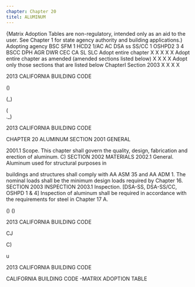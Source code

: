 ```yaml
---
chapter: Chapter 20
titel: ALUMINUM
---
```


{Matrix Adoption Tables are non-regulatory, intended only as an aid to the user. See Chapter 1 for state agency authority and building applications.)
Adopting agency  BSC  SFM  1  HCD2 1/AC  AC  DSA ss SS/CC  1  OSHPD2 3  4  BSCC  DPH  AGR  DWR  CEC  CA  SL  SLC
Adopt entire chapter  X  X  X  X  X
Adopt entire chapter as amended (amended sections listed below)  X  X  X  X
Adopt only those sections that are
listed below
ChapterI Section
2003  X  X  X  X





2013 CALIFORNIA BUILDING CODE





()

(_)

( \
\._)





2013 CALIFORNIA BUILDING CODE



CHAPTER 20
ALUMINUM
SECTION 2001 GENERAL


2001.1 Scope. This chapter shall govern the quality, design, fabrication and erection of aluminum.
C)
SECTION 2002 MATERIALS
2002.1 General. Aluminum used for structural purposes in

buildings and structures shall comply with AA ASM 35 and AA ADM 1. The nominal loads shall be the minimum design
loads required by Chapter 16.
SECTION 2003 INSPECTION
2003.1 Inspection. [DSA-SS, DSA-SS/CC, OSHPD 1 & 4]
Inspection of aluminum shall be required in accordance with
the requirements for steel in Chapter 17 A.

()
()





2013 CALIFORNIA BUILDING CODE




CJ


C)



u

2013 CALIFORNIA BUILDING CODE

CALIFORNIA BUILDING CODE -MATRIX ADOPTION TABLE
